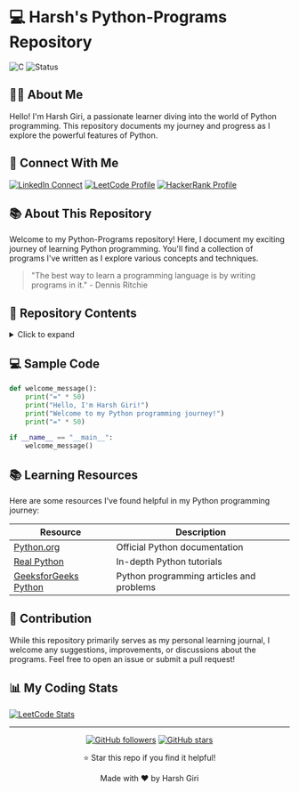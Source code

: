 # 💻 Harsh's Python-Programs Repository

![C](https://img.shields.io/badge/Python-Learning-green?style=for-the-badge&logo=python)
![Status](https://img.shields.io/badge/Status-LEARNING-brightgreen?style=for-the-badge)

## 👨‍💻 About Me

Hello! I'm Harsh Giri, a passionate learner diving into the world of Python programming. This repository documents my journey and progress as I explore the powerful features of Python.

## 🔗 Connect With Me

[![LinkedIn Connect](https://img.shields.io/badge/LinkedIn-Connect-blue?style=for-the-badge&logo=linkedin)](https://linkedin.com/in/harsh-giri-92b5032a4)
[![LeetCode Profile](https://img.shields.io/badge/LeetCode-Profile-orange?style=for-the-badge&logo=leetcode)](https://leetcode.com/u/Harsh-Giri/)
[![HackerRank Profile](https://img.shields.io/badge/HackerRank-Profile-green?style=for-the-badge&logo=hackerrank)](https://www.hackerrank.com/profile/giri_harsh)

## 📚 About This Repository

Welcome to my Python-Programs repository! Here, I document my exciting journey of learning Python programming. You'll find a collection of programs I've written as I explore various concepts and techniques.

> "The best way to learn a programming language is by writing programs in it." - Dennis Ritchie

## 📂 Repository Contents
<details>
<summary>Click to expand</summary>

```
python-programs/
├── basics/
│   ├── variables/
│   ├── data_types/
│   ├── loops/
│   └── functions/
├── intermediate/
│   ├── oop/
│   ├── file_handling/
│   └── error_handling/
├── projects/
└── practice/
```
</details>

## 💻 Sample Code

```python
def welcome_message():
    print("=" * 50)
    print("Hello, I'm Harsh Giri!")
    print("Welcome to my Python programming journey!")
    print("=" * 50)

if __name__ == "__main__":
    welcome_message()
```

## 📚 Learning Resources

Here are some resources I've found helpful in my Python programming journey:

| Resource | Description |
|----------|-------------|
| [Python.org](https://python.org) | Official Python documentation |
| [Real Python](https://realpython.com) | In-depth Python tutorials |
| [GeeksforGeeks Python](https://www.geeksforgeeks.org/python-programming-language/) | Python programming articles and problems |

## 💝 Contribution

While this repository primarily serves as my personal learning journal, I welcome any suggestions, improvements, or discussions about the programs. Feel free to open an issue or submit a pull request!

## 📊 My Coding Stats

[![LeetCode Stats](https://leetcard.jacoblin.cool/yourusername?theme=dark&font=Noto%20Sans)](https://leetcode.com/u/Harsh-Giri/)

---

<div align="center">

[![GitHub followers](https://img.shields.io/github/followers/yourusername?label=Follow&style=social)](https://github.com/yourusername)
[![GitHub stars](https://img.shields.io/github/stars/yourusername/python-programs?style=social)](https://github.com/yourusername/python-programs/stargazers)

⭐ Star this repo if you find it helpful!

Made with ❤️ by Harsh Giri

</div>
